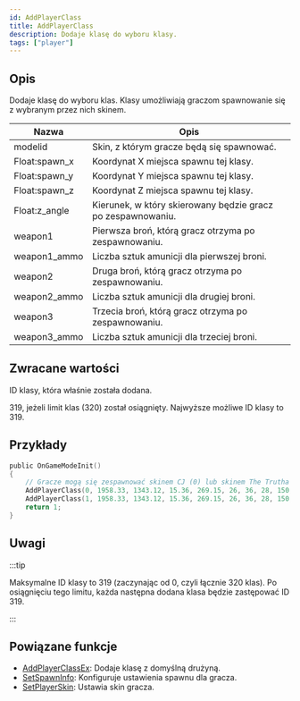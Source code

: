 ```yaml
---
id: AddPlayerClass
title: AddPlayerClass
description: Dodaje klasę do wyboru klasy.
tags: ["player"]
---
```


## Opis

Dodaje klasę do wyboru klas. Klasy umożliwiają graczom spawnowanie się z wybranym przez nich skinem.

| Nazwa         | Opis                                                        |
| ------------- | ----------------------------------------------------------- |
| modelid       | Skin, z którym gracze będą się spawnować.                   |
| Float:spawn_x | Koordynat X miejsca spawnu tej klasy.                       |
| Float:spawn_y | Koordynat Y miejsca spawnu tej klasy.                       |
| Float:spawn_z | Koordynat Z miejsca spawnu tej klasy.                       |
| Float:z_angle | Kierunek, w który skierowany będzie gracz po zespawnowaniu. |
| weapon1       | Pierwsza broń, którą gracz otrzyma po zespawnowaniu.        |
| weapon1_ammo  | Liczba sztuk amunicji dla pierwszej broni.                  |
| weapon2       | Druga broń, którą gracz otrzyma po zespawnowaniu.           |
| weapon2_ammo  | Liczba sztuk amunicji dla drugiej broni.                    |
| weapon3       | Trzecia broń, którą gracz otrzyma po zespawnowaniu.         |
| weapon3_ammo  | Liczba sztuk amunicji dla trzeciej broni.                   |

## Zwracane wartości

ID klasy, która właśnie została dodana.

319, jeżeli limit klas (320) został osiągnięty. Najwyższe możliwe ID klasy to 319.

## Przykłady

```c
public OnGameModeInit()
{
    // Gracze mogą się zespawnować skinem CJ (0) lub skinem The Trutha (1).
    AddPlayerClass(0, 1958.33, 1343.12, 15.36, 269.15, 26, 36, 28, 150, 0, 0); // CJ
    AddPlayerClass(1, 1958.33, 1343.12, 15.36, 269.15, 26, 36, 28, 150, 0, 0); // The Truth
    return 1;
}
```

## Uwagi

:::tip

Maksymalne ID klasy to 319 (zaczynając od 0, czyli łącznie 320 klas). Po osiągnięciu tego limitu, każda następna dodana klasa będzie zastępować ID 319.

:::

## Powiązane funkcje

- [AddPlayerClassEx](AddPlayerClassEx.md): Dodaje klasę z domyślną drużyną.
- [SetSpawnInfo](SetSpawnInfo.md): Konfiguruje ustawienia spawnu dla gracza.
- [SetPlayerSkin](SetPlayerSkin.md): Ustawia skin gracza.
